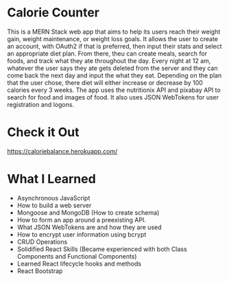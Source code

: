 # Calorie Counter
This is a MERN Stack web app that aims to help its users reach their weight gain, weight maintenance, or weight loss goals.
It allows the user to create an account, with OAuth2 if that is preferred, then input their stats and select an appropriate diet plan.
From there, theu can create meals, search for foods, and track what they ate throughout the day. Every night at 12 am, whatever the user
says they ate gets deleted from the server and they can come back the next day and input the what they eat. Depending on the plan that 
the user chose, there diet will either increase or decrease by 100 calories every 3 weeks.
The app uses the nutritionix API and pixabay API to search for food and images of food. It also uses JSON WebTokens for user registration
and logons.
# Check it Out
https://caloriebalance.herokuapp.com/
# What I Learned
- Asynchronous JavaScript
- How to build a web server
- Mongoose and MongoDB (How to create schema)
- How to form an app around a preexisting API.
- What JSON WebTokens are and how they are used
- How to encrypt user information using bcrypt
- CRUD Operations
- Solidified React Skills (Became experienced with both Class Components and Functional Components)
- Learned React lifecycle hooks and methods
- React Bootstrap
